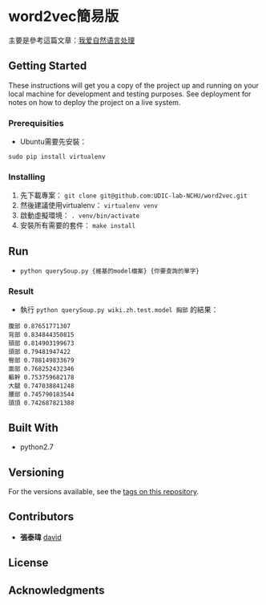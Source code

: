 # word2vec簡易版

主要是參考這篇文章：[我爱自然语言处理](http://www.52nlp.cn/%E4%B8%AD%E8%8B%B1%E6%96%87%E7%BB%B4%E5%9F%BA%E7%99%BE%E7%A7%91%E8%AF%AD%E6%96%99%E4%B8%8A%E7%9A%84word2vec%E5%AE%9E%E9%AA%8C)


## Getting Started

These instructions will get you a copy of the project up and running on your local machine for development and testing purposes. See deployment for notes on how to deploy the project on a live system.

### Prerequisities

* Ubuntu需要先安裝：

```
sudo pip install virtualenv
```

### Installing

1. 先下載專案： `git clone git@github.com:UDIC-lab-NCHU/word2vec.git`
2. 然後建議使用virtualenv： `virtualenv venv`
3. 啟動虛擬環境： `. venv/bin/activate`
4. 安裝所有需要的套件： `make install`

## Run

* `python querySoup.py {維基的model檔案} {你要查詢的單字}`

### Result

* 執行 `python querySoup.py wiki.zh.test.model 胸部` 的結果：

```
腹部 0.87651771307
背部 0.834844350815
頸部 0.814903199673
頭部 0.79481947422
臀部 0.788149833679
面部 0.768252432346
軀幹 0.753759682178
大腿 0.747038841248
腰部 0.745790183544
頭頂 0.742687821388
```

## Built With

* python2.7

## Versioning

For the versions available, see the [tags on this repository](https://github.com/Stufinite/Time-To-Dinner/releases).

## Contributors
* **張泰瑋** [david](https://github.com/david30907d)

## License

## Acknowledgments
